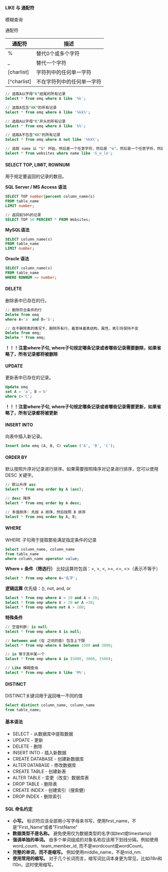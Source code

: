 #### LIKE 与 通配符
模糊查询

通配符

| 通配符 | 描述 |
| --- | --- |
| % | 替代0个或多个字符 |
| _ | 替代一个字符 |
| [charlist] | 字符列中的任何单一字符 |
| [^charlist] | 不在字符列中的任何单一字符 |

```sql
// 选取A以字母"K"结尾的所有记录
Select * from emq where A like '%k';

// 选取A包含"KK"的所有记录
Select * from emq where A like '%kk%';

// 选取A以字母"K"开头的所有记录
Select * from emq where A like 'k%';

// 选取A不包含"KK"的所有记录
Select * from emq where A not like '%kk%';
```

```sql
// 选取 name 以 "G" 开始，然后是一个任意字符，然后是 "o"，然后是一个任意字符，然后是 "le" 的所有网站
Select * from websites where name like 'G_o_le';
```

#### SELECT TOP, LIMIT, ROWNUM
用于规定要返回的记录的数目。

**SQL Server / MS Access 语法**
```sql
SELECT TOP number|percent column_name(s) 
FROM table_name
LIMIT number;

// 返回前50%的记录
SELECT TOP 50 PERCENT * FROM Websites;
```

**MySQL语法**
```sql
SELECT column_name(s)
FROM table_name
LIMIT number;
```

**Oracle 语法**
```sql
SELECT column_name(s)
FROM table_name
WHERE ROWNUM <= number;
```

#### DELETE
删除表中已存在的行。
```sql
// 删除符合条件的行
Delete from emq 
where A='a' and B='b';

// 在不删除表的情况下，删除所有行，着意味着表结构，属性，索引将保持不变
Delete from emq;
Delete * from emq;
```

**！！！注意where子句, where子句规定哪条记录或者哪些记录需要删除，如果省略了，所有记录都将被删除**

#### UPDATE
更新表中已存在的记录。
```sql
Update emq 
set A = 'a', B ='b'
where c='C';
```
**！！！注意where子句, where子句规定哪条记录或者哪些记录需要更新，如果省略了，所有记录都将被更新**

#### INSERT INTO
向表中插入新记录。
```sql
Insert into emq (A, B, C) values ('A', 'B', 'C');
```

#### ORDER BY
默认按照升序对记录进行排序。如果需要按照降序对记录进行排序，您可以使用 DESC 关键字。

```sql
// 默认升序 asc
Select * from emq order by A (asc);

// desc 降序
Select * from emq order by A desc;

// 多值排序: 先按 A 排序，然后按照 B 排序
Select * from emq order by A, B;
```

#### WHERE
WHERE 子句用于提取那些满足指定条件的记录
```sql
Select column_name, column_name 
from table_name 
where column_name operator value;
```
**Where + 条件（筛选行）**
比较运算符包涵：=, >, <, >=, <=, <>（表示不等于）
```sql
Select * from emp where A='名字';
```

**逻辑运算**
优先级：(), not, and, or
```sql
Select * from emp where A > 20 and A < 20;
Select * from emp where A > 20 or A >30;
Select * from emp where not A > 100;
```

**特殊条件**
```sql
// 空值判断: is null
Select * from emp where A is null;

// between and (在 之间的值) 包含上下限
Select * from emp where A between 1500 and 3000;

// in 等于其中某一个
Select * from emp where A in (5000, 3000, 1500);

// Like 模糊查询
Select * from emp where A like 'M%';
```


#### DISTINCT
 DISTINCT关键词用于返回唯一不同的值
```sql
Select distinct column_name, column_name 
from table_name;
```

#### 基本语法
* SELECT - 从数据库中提取数据
* UPDATE - 更新
* DELETE - 删除
* INSERT INTO - 插入新数据
* CREATE DATABASE - 创建新数据库
* ALTER DATABASE - 修改数据库
* CREATE TABLE - 创建新表
* ALTER TABLE - 变更（改变）数据库表
* DROP TABLE - 删除表
* CREATE INDEX - 创建索引（搜索健）
* DROP INDEX - 删除索引

#### SQL 命名约定
* **小写。** 标识符应该全部用小写字母来书写，使用first_name，不是”First_Name“或者”FirstName“
* **数据类型不是名称。** 避免使用仅为数据类型的名字(如text或timestamp)
* **强调单独的单词。** 由多个单词组成的对象名称应该用下划线分隔，例如使用word_count、team_member_id, 而不是wordcount或wordCount。
* **完整的单词，而不是缩写。** 例如使用middle_name，不是mid_nm.
* **使用常用的缩写。** 对于几个长词而言，缩写词比词本身更为常见，比如i18n和l10n，这时使用缩写。

